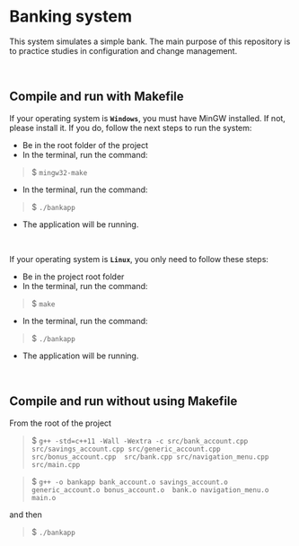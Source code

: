 # Banking system
This system simulates a simple bank. The main purpose of this repository is to practice studies in configuration and change management.

<br>

## Compile and run with Makefile
If your operating system is **`Windows`**, you must have MinGW installed.
If not, please install it.
If you do, follow the next steps to run the system:
- Be in the root folder of the project
- In the terminal, run the command:
> $ `mingw32-make`
- In the terminal, run the command:
> $ `./bankapp`
- The application will be running.

<br>

If your operating system is **`Linux`**, you only need to follow these steps:
- Be in the project root folder
- In the terminal, run the command:
> $ `make`
- In the terminal, run the command:
> $ `./bankapp`
- The application will be running.

<br>

## Compile and run without using Makefile
From the root of the project

> $ `g++ -std=c++11 -Wall -Wextra -c src/bank_account.cpp src/savings_account.cpp src/generic_account.cpp src/bonus_account.cpp  src/bank.cpp src/navigation_menu.cpp src/main.cpp`

> $ `g++ -o bankapp bank_account.o savings_account.o generic_account.o bonus_account.o  bank.o navigation_menu.o main.o`

and then

> $ `./bankapp`